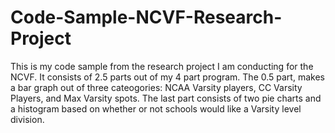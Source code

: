 # Code-Sample-NCVF-Research-Project
This is my code sample from the research project I am conducting for the NCVF. It consists of 2.5 parts out of my 4 part program. The 0.5 part, makes a bar graph out of three cateogories: NCAA Varsity players, CC Varsity Players, and Max Varsity spots. The last part consists of two pie charts and a histogram based on whether or not schools would like a Varsity level division.
